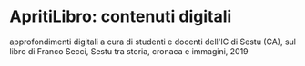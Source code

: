 # ApritiLibro: contenuti digitali
approfondimenti digitali a cura di studenti e docenti dell'IC di Sestu (CA), sul libro di Franco Secci, Sestu tra storia, cronaca e immagini, 2019
